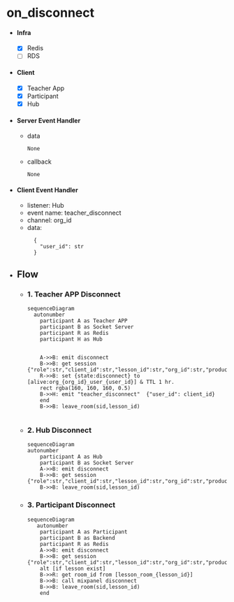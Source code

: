 # on_disconnect

- #### Infra

  - [x] Redis
  - [ ] RDS

- #### Client

  - [x] Teacher App
  - [x] Participant
  - [x] Hub

- #### Server Event Handler

  - data

    ```
    None
    ```

  - callback
    ```
    None
    ```

- #### Client Event Handler

  - listener: Hub
  - event name: teacher_disconnect
  - channel: org_id
  - data:
    ```
      {
        "user_id": str
      }
    ```

- ## Flow

  - ### 1. Teacher APP Disconnect

    ```mermaid
    sequenceDiagram
      autonumber
        participant A as Teacher APP
        participant B as Socket Server
        participant R as Redis
        participant H as Hub


        A->>B: emit disconnect
        B->>B: get session {"role":str,"client_id":str,"lesson_id":str,"org_id":str,"product_type":str"}
        R->>B: set {state:disconnect} to [alive:org_{org_id}_user_{user_id}] & TTL 1 hr.
        rect rgba(160, 160, 160, 0.5)
        B->>H: emit "teacher_disconnect"  {"user_id": client_id}
        end
        B->>B: leave_room(sid,lesson_id)


    ```

  - ### 2. Hub Disconnect

    ```mermaid
    sequenceDiagram
    autonumber
        participant A as Hub
        participant B as Socket Server
        A->>B: emit disconnect
        B->>B: get session {"role":str,"client_id":str,"lesson_id":str,"org_id":str,"product_type":str"}
        B->>B: leave_room(sid,lesson_id)

    ```

  - ### 3. Participant Disconnect

    ```mermaid
    sequenceDiagram
       autonumber
        participant A as Participant
        participant B as Backend
        participant R as Redis
        A->>B: emit disconnect
        B->>B: get session {"role":str,"client_id":str,"lesson_id":str,"org_id":str,"product_type":str"}
        alt [if lesson exist]
        B->>R: get room_id from [lesson_room_{lesson_id}]
        B->>B: call mixpanel disconnect
        B->>B: leave_room(sid,lesson_id)
        end

    ```
